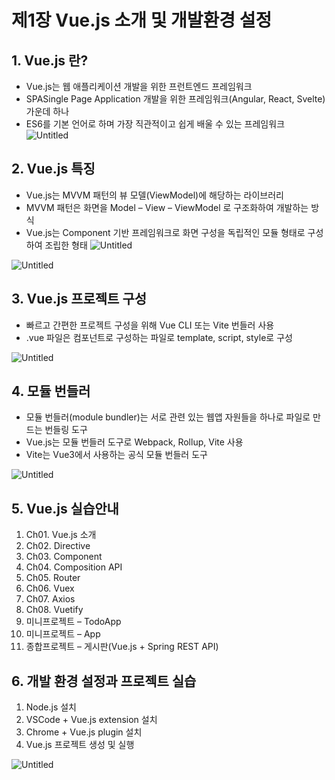# 제1장 Vue.js 소개 및 개발환경 설정

## 1. Vue.js 란?

- Vue.js는 웹 애플리케이션 개발을 위한 프런트엔드 프레임워크
- SPASingle Page Application 개발을 위한 프레임워크(Angular, React, Svelte) 가운데 하나
- ES6를 기본 언어로 하며 가장 직관적이고 쉽게 배울 수 있는 프레임워크
![Untitled](https://user-images.githubusercontent.com/111489860/235603827-8c473a47-fb6a-435d-8031-63c6a74044b3.png)


## 2. Vue.js 특징

- Vue.js는 MVVM 패턴의 뷰 모델(ViewModel)에 해당하는 라이브러리
- MVVM 패턴은 화면을 Model – View – ViewModel 로 구조화하여 개발하는 방식
- Vue.js는 Component 기반 프레임워크로 화면 구성을 독립적인 모듈 형태로 구성하여 조립한 형태
    ![Untitled](https://user-images.githubusercontent.com/111489860/235603455-7a9ddbeb-5bd4-4fb2-974e-6c993f005dd1.png)
   
    
![Untitled](https://user-images.githubusercontent.com/111489860/235603628-c115673b-82a9-4a06-97d6-7bd65589a770.png)


## 3. Vue.js 프로젝트 구성

- 빠르고 간편한 프로젝트 구성을 위해 Vue CLI 또는 Vite 번들러 사용
- .vue 파일은 컴포넌트로 구성하는 파일로 template, script, style로 구성

![Untitled](https://user-images.githubusercontent.com/111489860/235603660-fe5036e2-4b27-4d4d-81e5-637e1b89e053.png)

## 4. 모듈 번들러

- 모듈 번들러(module bundler)는 서로 관련 있는 웹앱 자원들을 하나로 파일로 만드는 번들링 도구
- Vue.js는 모듈 번들러 도구로 Webpack, Rollup, Vite 사용
- Vite는 Vue3에서 사용하는 공식 모듈 번들러 도구

![Untitled](https://user-images.githubusercontent.com/111489860/235603706-097d094c-9703-41d4-951e-8d9dfed44c95.png)

## 5. Vue.js 실습안내

1. Ch01. Vue.js 소개
2. Ch02. Directive
3. Ch03. Component
4. Ch04. Composition API
5. Ch05. Router
6. Ch06. Vuex
7. Ch07. Axios
8. Ch08. Vuetify
9. 미니프로젝트 – TodoApp
10. 미니프로젝트 – App
11. 종합프로젝트 – 게시판(Vue.js + Spring REST API)

## 6. 개발 환경 설정과 프로젝트 실습

1. Node.js 설치
2. VSCode + Vue.js extension 설치
3. Chrome + Vue.js plugin 설치
4. Vue.js 프로젝트 생성 및 실행

![Untitled](https://user-images.githubusercontent.com/111489860/235603771-20bdf458-6b8d-4e87-8488-7a4483514e9e.png)


